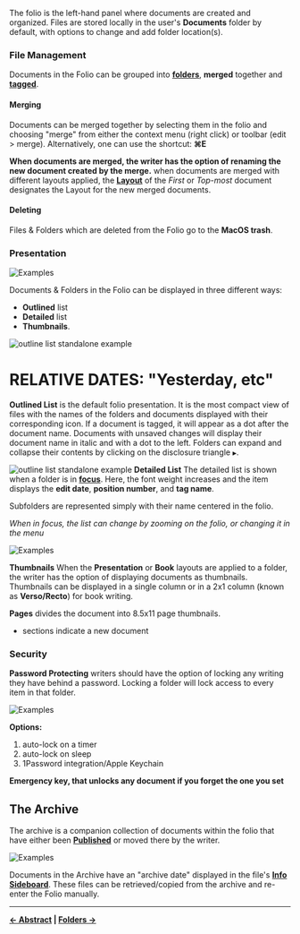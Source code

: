 The folio is the left-hand panel where documents are created and organized. Files are stored locally in the user's **Documents** folder by default, with options to change and add folder location(s).

### File Management
Documents in the Folio can be grouped into [**folders**](https://github.com/JEFLBROWN/Type/wiki/Folders), **merged** together and [**tagged**](https://github.com/JEFLBROWN/Type/wiki/tags).

#### Merging
Documents can be merged together by selecting them in the folio and choosing "merge" from either the context menu (right click) or toolbar (edit > merge). Alternatively, one can use the shortcut: **⌘E**

**When documents are merged, the writer has the option of renaming the new document created by the merge.** when documents are merged with different layouts applied, the [**Layout**](https://github.com/JEFLBROWN/Type/wiki/Layouts) of the _First_ or _Top-most_ document designates the Layout for the new merged documents.

#### Deleting
Files & Folders which are deleted from the Folio go to the **MacOS trash**.

### Presentation
![Examples](https://raw.githubusercontent.com/JEFLBROWN/Type/master/Img/folio_presentation.png)

Documents & Folders in the Folio can be displayed in three different ways:

- **Outlined** list
- **Detailed** list
- **Thumbnails**.

![outline list standalone example]()

# RELATIVE DATES: "Yesterday, etc"

**Outlined List**
is the default folio presentation. It is the most compact view of files with the names of the folders and documents displayed with their corresponding icon. If a document is tagged, it will appear as a dot after the document name. Documents with unsaved changes will display their document name in italic and with a dot to the left. Folders can expand and collapse their contents by clicking on the disclosure triangle ``▶``.

![outline list standalone example]()
**Detailed List**
The detailed list is shown when a folder is in [**focus**](https://github.com/JEFLBROWN/Type/wiki/Folders#Folder-focus). Here, the font weight increases and the item displays the **edit date**, **position number**, and **tag name**.

Subfolders are represented simply with their name centered in the folio.

_When in focus, the list can change by zooming on the folio, or changing it in the menu_

![Examples](https://raw.githubusercontent.com/JEFLBROWN/Type/master/Img/folio_thumbnails.png)

**Thumbnails**
When the **Presentation** or **Book** layouts are applied to a folder, the writer has the option of displaying documents as thumbnails. Thumbnails can be displayed in a single column or in a 2x1 column (known as **Verso/Recto**) for book writing.

**Pages**
divides the document into 8.5x11 page thumbnails.
- sections indicate a new document

### Security
**Password Protecting**
writers should have the option of locking any writing they have behind a password. Locking a folder will lock access to every item in that folder.

![Examples](https://raw.githubusercontent.com/JEFLBROWN/Type/master/Img/folio_passwor-d.png)

**Options:**
1. auto-lock on a timer
2. auto-lock on sleep
3. 1Password integration/Apple Keychain

**Emergency key, that unlocks any document if you forget the one you set**

## The Archive
The archive is a companion collection of documents within the folio that have either been [**Published**](https://github.com/JEFLBROWN/Type/wiki/Publish) or moved there by the writer.

![Examples](https://raw.githubusercontent.com/JEFLBROWN/Type/master/Img/folio_archive.png)

Documents in the Archive have an "archive date" displayed in the file's [**Info Sideboard**](https://github.com/JEFLBROWN/Type/wiki/Info). These files can be retrieved/copied from the archive and re-enter the Folio manually.

----
**[← Abstract](https://github.com/JEFLBROWN/Type/wiki/Home) | [Folders →](https://github.com/JEFLBROWN/Type/wiki/Folders)**
